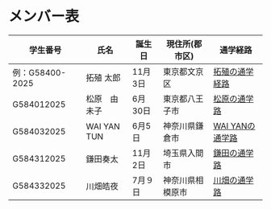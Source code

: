 # メンバー表

|学生番号|氏名|誕生日|現住所(郡市区)|通学経路|
|---|---|---|---|---|
|例：G58400-2025|拓殖 太郎|11月3日|東京都文京区|[拓殖の通学経路](route00.md)|
|G584012025|松原　由未子|6月30日|東京都八王子市| [松原の通学路](route01.md)|
| G584032025|WAI YAN TUN|6月5日|神奈川県鎌倉市|[WAI YANの通学路](route02.md)|
|G584312025|鎌田奏太|11月2日|埼玉県入間市| [鎌田の通学路](route03.md)|
|G584332025|川畑皓夜|7月９日|神奈川県相模原市|[川畑の通学路](route04.md)|
